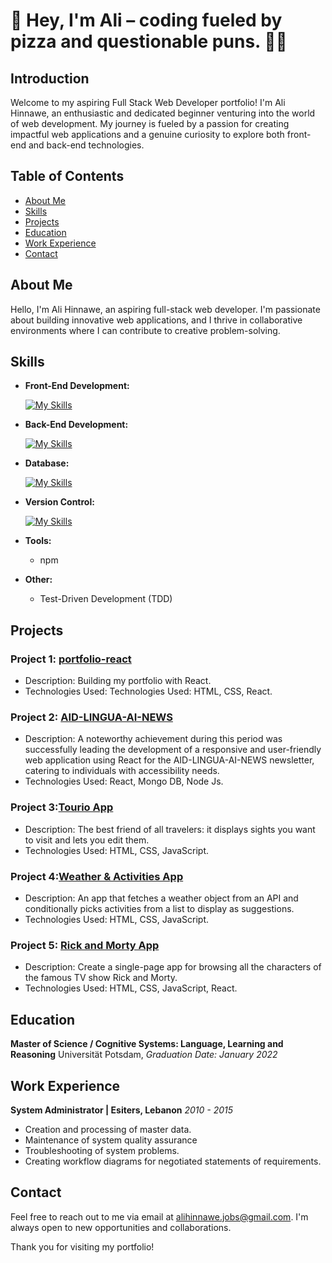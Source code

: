 # 🍕 Hey, I'm Ali – coding fueled by pizza and questionable puns. 🍕😄

## Introduction

Welcome to my aspiring Full Stack Web Developer portfolio! I'm Ali Hinnawe, an enthusiastic and dedicated beginner venturing into the world of web development. My journey is fueled by a passion for creating impactful web applications and a genuine curiosity to explore both front-end and back-end technologies.


## Table of Contents

- [About Me](#about-me)
- [Skills](#skills)
- [Projects](#projects)
- [Education](#education)
- [Work Experience](#work-experience)
- [Contact](#contact)

## About Me

Hello, I'm Ali Hinnawe, an aspiring full-stack web developer. I'm passionate about building innovative web applications, and I thrive in collaborative environments where I can contribute to creative problem-solving.


## Skills

- **Front-End Development:**

  [![My Skills](https://skillicons.dev/icons?i=html,css,js,ts,react,nextjs)](https://skillicons.dev)

- **Back-End Development:**
  
  [![My Skills](https://skillicons.dev/icons?i=nodejs,mongodb)](https://skillicons.dev)


- **Database:**
  
  [![My Skills](https://skillicons.dev/icons?i=mongodb)](https://skillicons.dev)

- **Version Control:**
  
  [![My Skills](https://skillicons.dev/icons?i=git,github)](https://skillicons.dev)

- **Tools:**
  - npm

- **Other:**
  - Test-Driven Development (TDD) <i class="fas fa-vial"></i>

## Projects

### Project 1: [portfolio-react](https://github.com/alihinnawe/portfolio-react)

- Description: Building my portfolio with React.
- Technologies Used:  Technologies Used:  HTML, CSS, React.

### Project 2: [AID-LINGUA-AI-NEWS](https://github.com/alihinnawe/AID-LINGUA-AI-NEWS)

- Description: A noteworthy achievement during this period was successfully leading the development of a responsive and user-friendly web application using React for the AID-LINGUA-AI-NEWS newsletter, catering to individuals with
accessibility needs.
- Technologies Used:  React, Mongo DB, Node Js.

### Project 3:[Tourio App](https://github.com/alex-code42/ali_alex_tourio_app)

- Description: The best friend of all travelers: it displays sights you want to visit and lets you edit them.
- Technologies Used:  HTML, CSS, JavaScript.
  
### Project 4:[Weather & Activities App](https://github.com/alex-code42/ali_alex_tourio_app)
- Description: An app that fetches a weather object from an API and conditionally picks activities from a list to display as suggestions.
- Technologies Used: HTML, CSS, JavaScript.
  
### Project 5: [Rick and Morty App](https://github.com/alihinnawe/Ali-Rouzbehan-Proj3)
- Description: Create a single-page app for browsing all the characters of the famous TV show Rick and Morty.
- Technologies Used:  HTML, CSS, JavaScript, React.

## Education

**Master of Science / Cognitive Systems: Language, Learning and Reasoning**
Universität Potsdam,
*Graduation Date:  January 2022*

## Work Experience

**System Administrator | Esiters, Lebanon**
*2010 - 2015*

- Creation and processing of master data.
- Maintenance of system quality assurance
- Troubleshooting of system problems.
- Creating workflow diagrams for negotiated statements of requirements.


## Contact

Feel free to reach out to me via email at alihinnawe.jobs@gmail.com. I'm always open to new opportunities and collaborations.

Thank you for visiting my portfolio!



